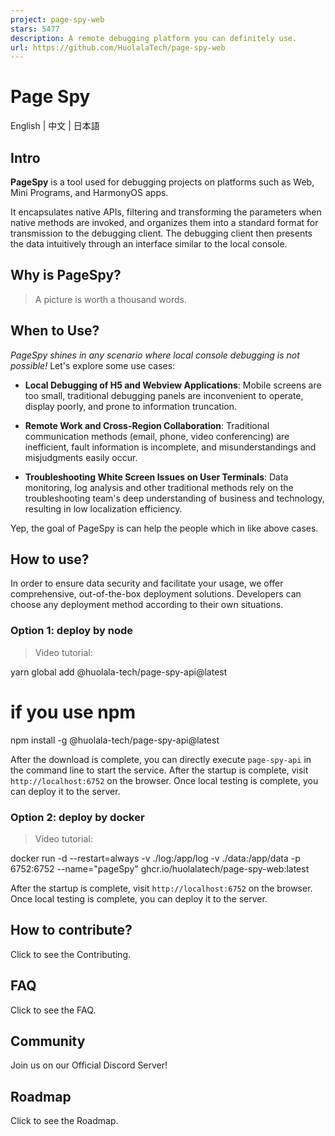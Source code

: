 ```yaml
---
project: page-spy-web
stars: 5477
description: A remote debugging platform you can definitely use.
url: https://github.com/HuolalaTech/page-spy-web
---
```


Page Spy
========

  
  

English | 中文 | 日本語

Intro
-----

**PageSpy** is a tool used for debugging projects on platforms such as Web, Mini Programs, and HarmonyOS apps.

It encapsulates native APIs, filtering and transforming the parameters when native methods are invoked, and organizes them into a standard format for transmission to the debugging client. The debugging client then presents the data intuitively through an interface similar to the local console.

Why is PageSpy?
---------------

> A picture is worth a thousand words.

When to Use?
------------

_PageSpy shines in any scenario where local console debugging is not possible!_ Let's explore some use cases:

-   **Local Debugging of H5 and Webview Applications**: Mobile screens are too small, traditional debugging panels are inconvenient to operate, display poorly, and prone to information truncation.
    
-   **Remote Work and Cross-Region Collaboration**: Traditional communication methods (email, phone, video conferencing) are inefficient, fault information is incomplete, and misunderstandings and misjudgments easily occur.
    
-   **Troubleshooting White Screen Issues on User Terminals**: Data monitoring, log analysis and other traditional methods rely on the troubleshooting team's deep understanding of business and technology, resulting in low localization efficiency.
    

Yep, the goal of PageSpy is can help the people which in like above cases.

How to use?
-----------

In order to ensure data security and facilitate your usage, we offer comprehensive, out-of-the-box deployment solutions. Developers can choose any deployment method according to their own situations.

### Option 1: deploy by node

> Video tutorial:

yarn global add @huolala-tech/page-spy-api@latest

# if you use npm

npm install -g @huolala-tech/page-spy-api@latest

After the download is complete, you can directly execute `page-spy-api` in the command line to start the service. After the startup is complete, visit `http://localhost:6752` on the browser. Once local testing is complete, you can deploy it to the server.

### Option 2: deploy by docker

> Video tutorial:

docker run -d --restart=always -v ./log:/app/log -v ./data:/app/data -p 6752:6752 --name="pageSpy" ghcr.io/huolalatech/page-spy-web:latest

After the startup is complete, visit `http://localhost:6752` on the browser. Once local testing is complete, you can deploy it to the server.

How to contribute?
------------------

Click to see the Contributing.

FAQ
---

Click to see the FAQ.

Community
---------

Join us on our Official Discord Server!

Roadmap
-------

Click to see the Roadmap.
